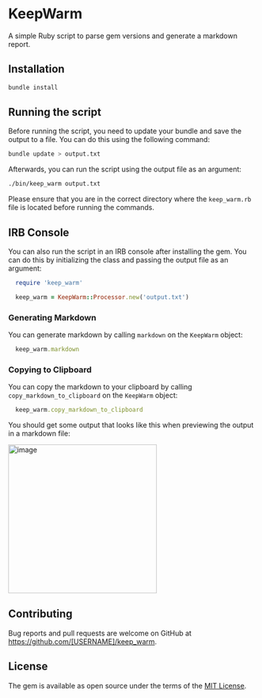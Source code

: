# KeepWarm

A simple Ruby script to parse gem versions and generate a markdown report.

## Installation

```sh
bundle install
```

## Running the script

Before running the script, you need to update your bundle and save the output to a file. You can do this using the following command:

```sh
bundle update > output.txt
```

Afterwards, you can run the script using the output file as an argument:

```sh
./bin/keep_warm output.txt
```

Please ensure that you are in the correct directory where the `keep_warm.rb` file is located before running the commands.

## IRB Console

You can also run the script in an IRB console after installing the gem. You can do this by initializing the class and passing the output file as an argument:

```ruby
  require 'keep_warm'

  keep_warm = KeepWarm::Processor.new('output.txt')
```

### Generating Markdown

You can generate markdown by calling `markdown` on the `KeepWarm` object:

```ruby
  keep_warm.markdown
```

### Copying to Clipboard

You can copy the markdown to your clipboard by calling `copy_markdown_to_clipboard` on the `KeepWarm` object:

```ruby
  keep_warm.copy_markdown_to_clipboard
```

You should get some output that looks like this when previewing the output in a markdown file:

<img width="300" alt="image" src="https://github.com/bogderp/keep-warm/assets/9342394/6b9cfe9e-cd61-4697-9fb9-53c17dc3754d">

## Contributing

Bug reports and pull requests are welcome on GitHub at https://github.com/[USERNAME]/keep_warm.

## License

The gem is available as open source under the terms of the [MIT License](https://opensource.org/licenses/MIT).
